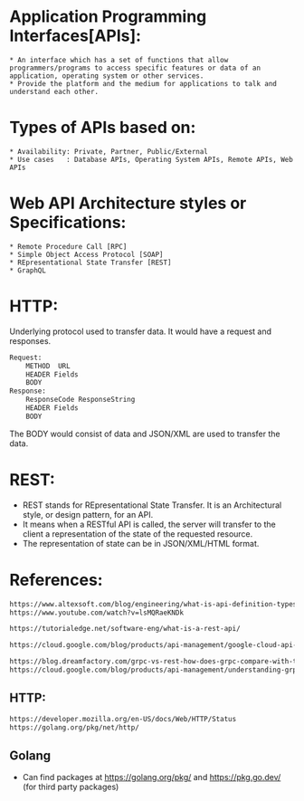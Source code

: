 
# Application Programming Interfaces[APIs]:
    * An interface which has a set of functions that allow programmers/programs to access specific features or data of an application, operating system or other services. 
    * Provide the platform and the medium for applications to talk and understand each other.

# Types of APIs based on:
    * Availability: Private, Partner, Public/External
    * Use cases   : Database APIs, Operating System APIs, Remote APIs, Web APIs

# Web API Architecture styles or Specifications:
    * Remote Procedure Call [RPC]
    * Simple Object Access Protocol [SOAP]
    * REpresentational State Transfer [REST]
    * GraphQL

# HTTP:
Underlying protocol used to transfer data. It would have a request and responses.
```sh
Request:
    METHOD  URL
    HEADER Fields
    BODY
Response:
    ResponseCode ResponseString
    HEADER Fields
    BODY
```
The BODY would consist of data and JSON/XML are used to transfer the data.
    
# REST:
* REST stands for REpresentational State Transfer. It is an Architectural style, or design pattern, for an API.
* It means when a RESTful API is called, the server will transfer to the client a representation of the state of the requested resource.
* The representation of state can be in JSON/XML/HTML format.


# References:
```sh 
https://www.altexsoft.com/blog/engineering/what-is-api-definition-types-specifications-documentation/
https://www.youtube.com/watch?v=lsMQRaeKNDk

https://tutorialedge.net/software-eng/what-is-a-rest-api/

https://cloud.google.com/blog/products/api-management/google-cloud-api-design-tips

https://blog.dreamfactory.com/grpc-vs-rest-how-does-grpc-compare-with-traditional-rest-apis/
https://cloud.google.com/blog/products/api-management/understanding-grpc-openapi-and-rest-and-when-to-use-them
```

## HTTP:
```sh
https://developer.mozilla.org/en-US/docs/Web/HTTP/Status
https://golang.org/pkg/net/http/
```
## Golang
* Can find packages at https://golang.org/pkg/ and https://pkg.go.dev/ (for third party packages)